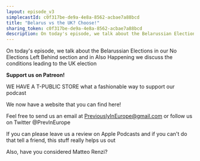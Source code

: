 ```yaml
---
layout: episode_v3
simplecastId: c0f317be-de9a-4e8a-8562-acbae7a88bcd
title: "Belarus vs the UK? Choose!"
sharing_token: c0f317be-de9a-4e8a-8562-acbae7a88bcd
description: On today's episode, we talk about the Belarussian Elections in our No Elections Left Behind section and in Also Happening we discuss the conditions leading to the UK election
---
```


<p>On today's episode, we talk about the Belarussian Elections in our No Elections Left Behind section and in Also Happening we discuss the conditions leading to the UK election</p><p><strong>Support us on Patreon!</strong></p><p>WE HAVE A T-PUBLIC STORE what a fashionable way to support our podcast</p><p>We now have a website that you can find here!</p><p>Feel free to send us an email at <a href="mailto:PreviouslyInEurope@gmail.com">PreviouslyInEurope@gmail.com</a> or follow us on Twitter @PrevInEurope</p><p>If you can please leave us a review on Apple Podcasts and if you can't do that tell a friend, this stuff really helps us out</p><p>Also, have you considered Matteo Renzi?</p>
